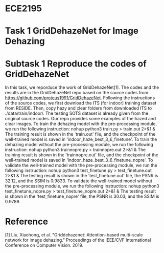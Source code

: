 # ECE2195
# Task 1 GridDehazeNet for Image Dehazing
# Subtask 1 Reproduce the codes of GridDehazeNet
  In this task, we reporduce the work of GridDehazeNet[1]. The codes and the results are in the GridDehazeNet repo based on the source codes from https://github.com/proteus1991/GridDehazeNet. Following the instructions of the source codes, we first download the ITS (for indoor) training dataset from RESIDE. Then, copy hazy and clear folders from downloaded ITS to ./data/train/indoor/. The testing SOTS dataset is already given from the original source codes. Our repo provides some examples of the hazed and clear images.
 To train the dehazing model with the pre-processing module, we run the following instruction:
  nohup python3 train.py > train.out 2>&1 &
 The training result is shown in the 'train.out' file, and the checkpoint of the well-trained model is saved in 'indoor_haze_best_3_6_finetune'.
 To train the dehazing model without the pre-processing module, we run the following instruction:
  nohup python3 trainnopre.py > trainnopre.out 2>&1 &
 The training result is shown in the 'trainnopre.out' file, and the checkpoint of the well-trained model is saved in 'indoor_haze_best_3_6_finetune_nopre'.
 To validate the well-trained model with the pre-processing module, we run the following instruction:
  nohup python3 test_finetune.py > test_finetune.out 2>&1 &
 The testing result is shown in the 'test_finetune.out' file, the PSNR is 32.12, and the SSIM is 0.9833.
 To validate the well-trained model without the pre-processing module, we run the following instruction:
  nohup python3 test_finetune_nopre.py > test_finetune_nopre.out 2>&1 &
 The testing result is shown in the 'test_finetune_nopre' file, the PSNR is 30.03, and the SSIM is 0.9789.
  
  
  
  
  
  
  
  
  
  
  
  
  
  
# Reference
[1] Liu, Xiaohong, et al. "Griddehazenet: Attention-based multi-scale network for image dehazing." Proceedings of the IEEE/CVF International Conference on Computer Vision. 2019.
  
